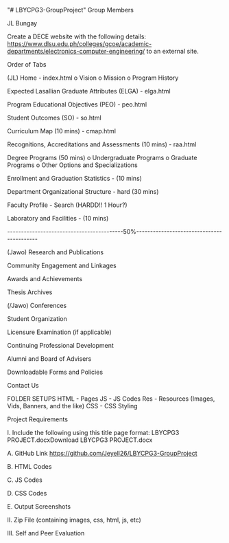 "# LBYCPG3-GroupProject" 
Group Members

JL Bungay

Create a DECE website with the following details: 
https://www.dlsu.edu.ph/colleges/gcoe/academic-departments/electronics-computer-engineering/ 
to an external site.

Order of Tabs

(JL)
Home - index.html
o Vision
o Mission
o Program History


Expected Lasallian Graduate Attributes (ELGA) - elga.html

Program Educational Objectives (PEO) - peo.html

Student Outcomes (SO) - so.html

Curriculum Map (10 mins) - cmap.html

Recognitions, Accreditations and Assessments (10 mins)  - raa.html

Degree Programs (50 mins)
o Undergraduate Programs
o Graduate Programs
o Other Options and Specializations

Enrollment and Graduation Statistics - (10 mins)

Department Organizational Structure - hard (30 mins)

Faculty Profile - Search (HARDD!! 1 Hour?)
 
Laboratory and Facilities - (10 mins)

------------------------------------------50%------------------------------------------

(Jawo) Research and Publications

Community Engagement and Linkages

Awards and Achievements

Thesis Archives

(/Jawo) Conferences

Student Organization

Licensure Examination (if applicable)

Continuing Professional Development

Alumni and Board of Advisers

Downloadable Forms and Policies

Contact Us

FOLDER SETUPS
HTML - Pages
JS - JS Codes
Res - Resources (Images, Vids, Banners, and the like)
CSS - CSS Styling

Project Requirements

I. Include the following using this title page format: LBYCPG3 PROJECT.docxDownload LBYCPG3 PROJECT.docx

A. GitHub Link
https://github.com/Jeyell26/LBYCPG3-GroupProject

B. HTML Codes

C. JS Codes

D. CSS Codes

E. Output Screenshots

 

II. Zip File (containing images, css, html, js, etc)

 

III. Self and Peer Evaluation


